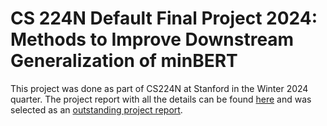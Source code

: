 # CS 224N Default Final Project 2024: Methods to Improve Downstream Generalization of minBERT

This project was done as part of CS224N at Stanford in the Winter 2024 quarter. The project report with all the details can be found [here](https://web.stanford.edu/class/cs224n/final-projects/RamgopalVenkateswaran.pdf) and was selected as an [outstanding project report](https://web.stanford.edu/class/cs224n/project.html).
